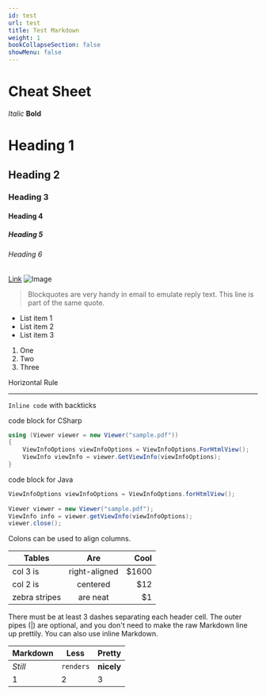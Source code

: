 ```yaml
---
id: test
url: test
title: Test Markdown
weight: 1
bookCollapseSection: false
showMenu: false
---
```


# Cheat Sheet

*Italic*
**Bold**
# Heading 1
## Heading 2
### Heading 3
#### Heading 4
##### Heading 5
###### Heading 6
[Link](http://www.groupdocs.com)
![Image](https://www.nuget.org/profiles/groupdocs/avatar?imageSize=128)

> Blockquotes are very handy in email to emulate reply text.
> This line is part of the same quote.

* List item 1
* List item 2
* List item 3
 
1. One
2. Two
3. Three

Horizontal Rule

---
`Inline code` with backticks

code block for CSharp 
``` csharp
using (Viewer viewer = new Viewer("sample.pdf"))
{
    ViewInfoOptions viewInfoOptions = ViewInfoOptions.ForHtmlView();
    ViewInfo viewInfo = viewer.GetViewInfo(viewInfoOptions);
}
```

code block for Java 
``` java
ViewInfoOptions viewInfoOptions = ViewInfoOptions.forHtmlView();
         
Viewer viewer = new Viewer("sample.pdf");
ViewInfo info = viewer.getViewInfo(viewInfoOptions);
viewer.close();   
```


  
Colons can be used to align columns.

| Tables        | Are           | Cool  |
| ------------- |:-------------:| -----:|
| col 3 is      | right-aligned | $1600 |
| col 2 is      | centered      |   $12 |
| zebra stripes | are neat      |    $1 |

There must be at least 3 dashes separating each header cell.
The outer pipes (|) are optional, and you don't need to make the 
raw Markdown line up prettily. You can also use inline Markdown.

Markdown | Less | Pretty
--- | --- | ---
*Still* | `renders` | **nicely**
1 | 2 | 3  

